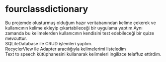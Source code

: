 # fourclassdictionary
Bu projemde oluşturmuş olduğum hazır veritabanından  kelime çekerek ve kullanıcının kelime ekleyip çıkartabileceği bir uygulama yaptım.Aynı zamanda bu kelimelerden kullanıcının  kendisini test edebileceği bir quize mevcuttur.<br>
SQLiteDatabase ile CRUD işlemleri yaptım.<br>
RecyclerView ile Adapter aracılığıyla kelimelerimi listeledim<br>
Text to speech kütüphanesini kullanarak kelimeleri ingilizce telaffuz ettirdim.
  
